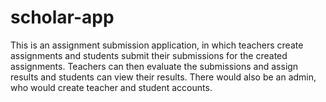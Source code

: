 # scholar-app
This is an assignment submission application, in which teachers create assignments and students submit their submissions for the created assignments. Teachers can then evaluate the submissions and assign results and students can view their results. There would also be an admin, who would create teacher and student accounts.
